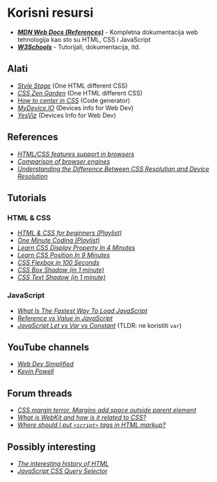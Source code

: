 # Korisni resursi

- [**_MDN Web Docs (References)_**](https://developer.mozilla.org/en-US/docs/Web#web_technology_references) - Kompletna dokumentacija web tehnologija kao sto su HTML, CSS i JavaScript
- [**_W3Schools_**](https://www.w3schools.com/) - Tutorijali, dokumentacija, itd.

## Alati
- [_Style Stage_](https://stylestage.dev/) (One HTML different CSS)
- [_CSS Zen Garden_](http://csszengarden.com/) (One HTML different CSS)
- [_How to center in CSS_](http://howtocenterincss.com/) (Code generator)
- [_MyDevice.IO_](https://www.mydevice.io/) (Devices Info for Web Dev)
- [_YesViz_](https://yesviz.com/) (Devices Info for Web Dev)


## References
- [_HTML/CSS features support in browsers_](https://caniuse.com/)
- [_Comparison of browser engines_](https://en.wikipedia.org/wiki/Comparison_of_browser_engines)
- [_Understanding the Difference Between CSS Resolution and Device Resolution_](https://elad.medium.com/understanding-the-difference-between-css-resolution-and-device-resolution-28acae23da0b)


## Tutorials
### HTML & CSS
- [_HTML & CSS for beginners (Playlist)_](https://youtube.com/playlist?list=PL4-IK0AVhVjM0xE0K2uZRvsM7LkIhsPT-)
- [_One Minute Coding (Playlist)_](https://youtube.com/playlist?list=PL1PqvM2UQiMpdSRU17xcHqUIit0S16Lt5)
- [_Learn CSS Display Property In 4 Minutes_](https://youtu.be/Qf-wVa9y9V4)
- [_Learn CSS Position In 9 Minutes_](https://youtu.be/jx5jmI0UlXU)
- [_CSS Flexbox in 100 Seconds_](https://youtu.be/K74l26pE4YA)
- [_CSS Box Shadow (in 1 minute)_](https://youtu.be/jEuvbVVkcT0)
- [_CSS Text Shadow (in 1 minute)_](https://youtu.be/0nP67G-ZiWQ)
### JavaScript
- [_What Is The Fastest Way To Load JavaScript_](https://youtu.be/BMuFBYw91UQ?t=48)
- [_Reference vs Value in JavaScript_](https://youtu.be/-hBJz2PPIVE)
- [_JavaScript Let vs Var vs Constant_](https://youtu.be/XgSjoHgy3Rk) (TLDR: ne koristiti `var`)




## YouTube channels
- [_Web Dev Simplified_](https://www.youtube.com/@WebDevSimplified)
- [_Kevin Powell_](https://www.youtube.com/@KevinPowell)


## Forum threads
- [_CSS margin terror. Margins add space outside parent element_](https://stackoverflow.com/a/13573739)
- [_What is WebKit and how is it related to CSS?_](https://stackoverflow.com/a/3468183)
- [_Where should I put `<script>` tags in HTML markup?_](https://stackoverflow.com/a/24070373)


## Possibly interesting
- [_The interesting history of HTML_](https://youtu.be/_lO1b_5lWHI)
- [_JavaScript CSS Query Selector_](https://dev.to/neutrino2211/using-css-selectors-in-javascript-3hlm)
